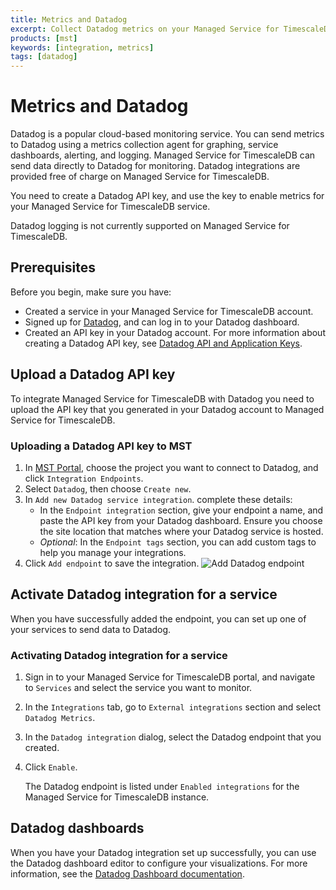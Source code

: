 ```yaml
---
title: Metrics and Datadog
excerpt: Collect Datadog metrics on your Managed Service for TimescaleDB instance
products: [mst]
keywords: [integration, metrics]
tags: [datadog]
---
```


# Metrics and Datadog

Datadog is a popular cloud-based monitoring service. You can send metrics to
Datadog using a metrics collection agent for graphing, service dashboards,
alerting, and logging. Managed Service for TimescaleDB can send data
directly to Datadog for monitoring. Datadog integrations are provided free of
charge on Managed Service for TimescaleDB.

You need to create a Datadog API key, and use the key to enable metrics for your
Managed Service for TimescaleDB service.

<Highlight type="note">
Datadog logging is not currently supported on Managed Service for TimescaleDB.
</Highlight>

## Prerequisites

Before you begin, make sure you have:

*   Created a service in your Managed Service for TimescaleDB account.
*   Signed up for [Datadog][datadog-login], and can log in to your Datadog
    dashboard.
*   Created an API key in your Datadog account. For more information
    about creating a Datadog API key, see [Datadog API and Application Keys](https://docs.datadoghq.com/account_management/api-app-keys/).

## Upload a Datadog API key

To integrate Managed Service for TimescaleDB with Datadog you need to upload the
API key that you generated in your Datadog account to Managed Service for
TimescaleDB.

### Uploading a Datadog API key to MST

<Procedure>

1.  In [MST Portal][mst-login], choose the project you want to connect to Datadog,
    and click `Integration Endpoints`.
1.  Select `Datadog`, then choose `Create new`. 
2.  In `Add new Datadog service integration`. complete these details:
    *   In the `Endpoint integration` section, give your endpoint a name, and
        paste the API key from your Datadog dashboard. Ensure you choose the
        site location that matches where your Datadog service is hosted.
    *   _Optional_: In the `Endpoint tags` section, you can add custom tags
        to help you manage your integrations.
1.  Click `Add endpoint` to save the integration.
    <img class="main-content__illustration"
    src="https://assets.timescale.com/docs/images/mst/add-datadog-integration.png"
    alt="Add Datadog endpoint"/>

</Procedure>

## Activate Datadog integration for a service

When you have successfully added the endpoint, you can set up one of your
services to send data to Datadog.

<Procedure>

### Activating Datadog integration for a service

1.  Sign in to your Managed Service for TimescaleDB portal, and
    navigate to `Services` and select the service you want to monitor.
1.  In the `Integrations` tab, go to `External integrations` section and select
    `Datadog Metrics`.
1.  In the `Datadog integration` dialog, select the Datadog endpoint
    that you created.
1.  Click `Enable`.

    The Datadog endpoint is listed under `Enabled integrations` for the
    Managed Service for TimescaleDB instance.

</Procedure>

## Datadog dashboards

When you have your Datadog integration set up successfully, you can use the
Datadog dashboard editor to configure your visualizations. For more information,
see the [Datadog Dashboard documentation][datadog-dashboard-docs].

[datadog-login]: https://app.datadoghq.com/
[datadog-dashboard-docs]: https://docs.datadoghq.com/dashboards/
[mst-login]:https://portal.managed.timescale.com/login